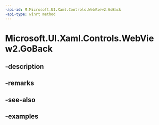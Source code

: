 ```yaml
---
-api-id: M:Microsoft.UI.Xaml.Controls.WebView2.GoBack
-api-type: winrt method
---
```


# Microsoft.UI.Xaml.Controls.WebView2.GoBack

<!--
public void GoBack ();
-->


## -description

## -remarks

## -see-also

## -examples



